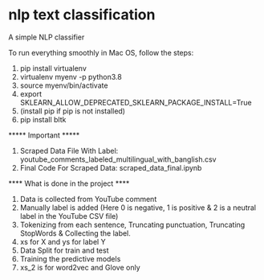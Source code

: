 # nlp text classification 
 A simple NLP classifier 
 
To run everything smoothly in Mac OS, follow the steps:

1. pip install virtualenv
2. virtualenv myenv -p python3.8
3. source myenv/bin/activate 
4. export SKLEARN_ALLOW_DEPRECATED_SKLEARN_PACKAGE_INSTALL=True
5. (install pip if pip is not installed)
6. pip install bltk

***** Important *****

1. Scraped Data File With Label: youtube_comments_labeled_multilingual_with_banglish.csv
2. Final Code For Scraped Data: scraped_data_final.ipynb


**** What is done in the project ****

1. Data is collected from YouTube comment
2. Manually label is added (Here 0 is negative, 1 is positive & 2 is a neutral label in the YouTube CSV file)
3. Tokenizing from each sentence, Truncating punctuation, Truncating StopWords & Collecting the label.
4. xs for X and ys for label Y
5. Data Split for train and test
6. Training the predictive models
7. xs_2 is for word2vec and Glove only
